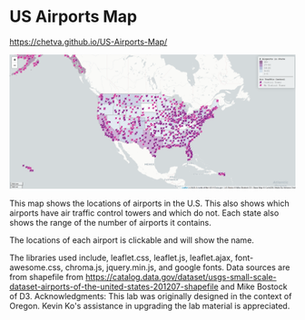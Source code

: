 # US Airports Map

https://chetva.github.io/US-Airports-Map/

![Image](img/us-airports.png)

This map shows the locations of airports in the U.S. This also shows which airports have air traffic control towers and which do not. Each state also shows the range of the number of airports it contains.

The locations of each airport is clickable and will show the name.

The libraries used include, leaflet.css, leaflet.js, leaflet.ajax, font-awesome.css, chroma.js, jquery.min.js, and google fonts. Data sources are from shapefile from https://catalog.data.gov/dataset/usgs-small-scale-dataset-airports-of-the-united-states-201207-shapefile and Mike Bostock of D3. Acknowledgments: This lab was originally designed in the context of Oregon. Kevin Ko's assistance in upgrading the lab material is appreciated.

